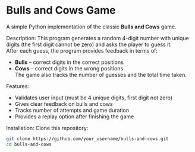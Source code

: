 # Bulls and Cows Game

A simple Python implementation of the classic **Bulls and Cows** game.

Description:
This program generates a random 4-digit number with unique digits (the first digit cannot be zero) and asks the player to guess it.  
After each guess, the program provides feedback in terms of:

- **Bulls** – correct digits in the correct positions  
- **Cows** – correct digits in the wrong positions  
The game also tracks the number of guesses and the total time taken.

Features:
- Validates user input (must be 4 unique digits, first digit not zero)  
- Gives clear feedback on bulls and cows  
- Tracks number of attempts and game duration  
- Provides a replay option after finishing the game  


Installation:
Clone this repository:

```bash
git clone https://github.com/your_username/bulls-and-cows.git
cd bulls-and-cows
